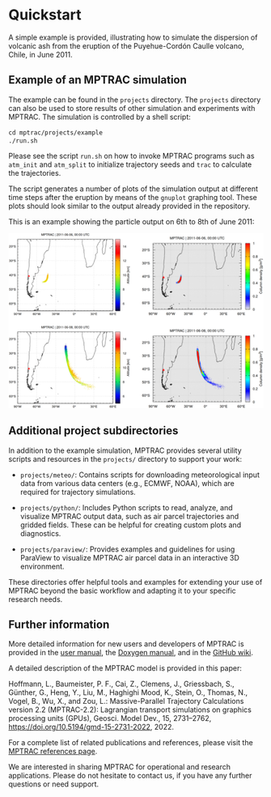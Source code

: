 # Quickstart

A simple example is provided, illustrating how to simulate the
dispersion of volcanic ash from the eruption of the Puyehue-Cordón
Caulle volcano, Chile, in June 2011.

## Example of an MPTRAC simulation

The example can be found in the `projects` directory. The `projects`
directory can also be used to store results of other simulation and
experiments with MPTRAC. The simulation is controlled by a shell
script:

    cd mptrac/projects/example
    ./run.sh

Please see the script `run.sh` on how to invoke MPTRAC programs such
as `atm_init` and `atm_split` to initialize trajectory seeds and
`trac` to calculate the trajectories.

The script generates a number of plots of the simulation output at
different time steps after the eruption by means of the `gnuplot`
graphing tool. These plots should look similar to the output already
provided in the repository.

This is an example showing the particle output on 6th to 8th of June
2011:

![MPTRAC particle output for Puyehue simulation](img/puyehue.png)

## Additional project subdirectories

In addition to the example simulation, MPTRAC provides several utility scripts and resources in the `projects/` directory to support your work:

- `projects/meteo/`: Contains scripts for downloading meteorological input data from various data centers (e.g., ECMWF, NOAA), which are required for trajectory simulations.

- `projects/python/`: Includes Python scripts to read, analyze, and visualize MPTRAC output data, such as air parcel trajectories and gridded fields. These can be helpful for creating custom plots and diagnostics.

- `projects/paraview/`: Provides examples and guidelines for using ParaView to visualize MPTRAC air parcel data in an interactive 3D environment.

These directories offer helpful tools and examples for extending your use of MPTRAC beyond the basic workflow and adapting it to your specific research needs.

## Further information

More detailed information for new users and developers of MPTRAC is
provided in the [user manual](https://slcs-jsc.github.io/mptrac/), the
[Doxygen manual](https://slcs-jsc.github.io/mptrac/doxygen), and in
the [GitHub wiki](https://github.com/slcs-jsc/mptrac/wiki).

A detailed description of the MPTRAC model is provided in this paper:

Hoffmann, L., Baumeister, P. F., Cai, Z., Clemens, J., Griessbach, S.,
Günther, G., Heng, Y., Liu, M., Haghighi Mood, K., Stein, O., Thomas,
N., Vogel, B., Wu, X., and Zou, L.: Massive-Parallel Trajectory
Calculations version 2.2 (MPTRAC-2.2): Lagrangian transport
simulations on graphics processing units (GPUs), Geosci. Model Dev.,
15, 2731–2762, <https://doi.org/10.5194/gmd-15-2731-2022>, 2022.

For a complete list of related publications and references, please
visit the [MPTRAC references page](https://slcs-jsc.github.io/mptrac/references/).

We are interested in sharing MPTRAC for operational and research
applications. Please do not hesitate to contact us, if you have any
further questions or need support.
